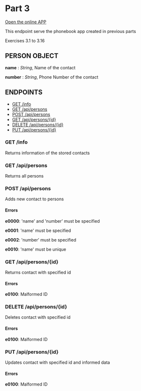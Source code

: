 # Part 3

[Open the online APP](https://4f6y7l-3001.csb.app/)

This endpoint serve the phonebook app created in previous parts

Exercises 3.1 to 3.16

## PERSON OBJECT

**name**
: *String*, Name of the contact

**number**
: *String*, Phone Number of the contact


## ENDPOINTS

- [GET /info](#get-info)
- [GET /api/persons](#get-api-persons)
- [POST /api/persons](#post-api-persons)
- [GET /api/persons/{id}](#get-api-persons-id)
- [DELETE /api/persons/{id}](#delete-api-persons-id)
- [PUT /api/persons/{id}](#put-api-persons-id)

### <a id="get-info"></a>GET /info
Returns information of the stored contacts

### <a id="get-api-persons"></a>GET /api/persons
Returns all persons

### <a id="post-api-persons"></a>POST /api/persons
Adds new contact to persons

#### Errors

**e0000**:
'name' and 'number' must be specified

**e0001**:
'name' must be specified

**e0002**:
'number' must be specified

**e0010**:
'name' must be unique

### <a id="get-api-persons-id"></a>GET /api/persons/{id}
Returns contact with specified id

#### Errors

**e0100**:
Malformed ID

### <a id="delete-api-persons-id"></a>DELETE /api/persons/{id}
Deletes contact with specified id

#### Errors

**e0100**:
Malformed ID

### <a id="put-api-persons-id"></a>PUT /api/persons/{id}
Updates contact with specified id and informed data

#### Errors

**e0100**:
Malformed ID